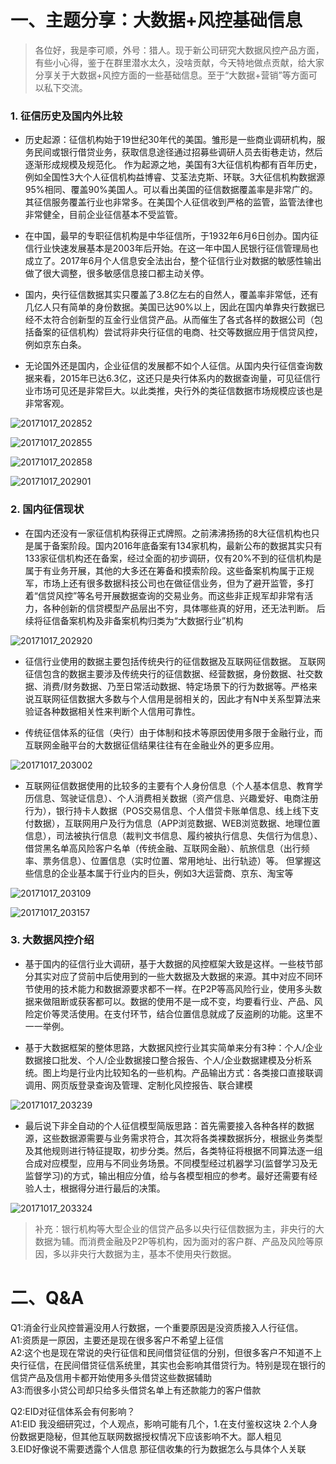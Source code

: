 # 一、主题分享：大数据+风控基础信息
 > 各位好，我是李可顺，外号：猎人。现于新公司研究大数据风控产品方面，有些小心得，鉴于在群里潜水太久，没啥贡献，今天特地做点贡献，给大家分享关于大数据+风控方面的一些基础信息。至于“大数据+营销”等方面可以私下交流。 </br>
 
### 1. 征信历史及国内外比较
- 历史起源：征信机构始于19世纪30年代的美国。雏形是一些商业调研机构，服务民间或银行借贷业务，获取信息途径通过招募些调研人员去街巷走访，然后逐渐形成规模及规范化。
作为起源之地，美国有3大征信机构都有百年历史，例如全国性3大个人征信机构益博睿、艾荃法克斯、环联。3大征信机构数据源95%相同、覆盖90%美国人。可以看出美国的征信数据覆盖率是非常广的。其征信服务覆盖行业也非常多。在美国个人征信收到严格的监管，监管法律也非常健全，目前企业征信基本不受监管。</br>

- 在中国，最早的专职征信机构是中华征信所，于1932年6月6日创办。国内征信行业快速发展基本是2003年后开始。在这一年中国人民银行征信管理局也成立了。2017年6月个人信息安全法出台，整个征信行业对数据的敏感性输出做了很大调整，很多敏感信息接口都主动关停。

- 国内，央行征信数据其实只覆盖了3.8亿左右的自然人，覆盖率非常低，还有几亿人只有简单的身份数据。美国已达90%以上，因此在国内单靠央行数据已经不太符合创新型的互金行业信贷产品。从而催生了各式各样的数据公司（包括备案的征信机构）尝试将非央行征信的电商、社交等数据应用于信贷风控，例如京东白条。

- 无论国外还是国内，企业征信的发展都不如个人征信。从国内央行征信查询数据来看，2015年已达6.3亿，这还只是央行体系内的数据查询量，可见征信行业市场可见还是非常巨大。以此类推，央行外的类征信数据市场规模应该也是非常客观。

![20171017_202852](http://wechat.lixf.cn/img/20171017_202852.png)

![20171017_202855](http://wechat.lixf.cn/img/20171017_202855.png)

![20171017_202858](http://wechat.lixf.cn/img/20171017_202858.png)

![20171017_202901](http://wechat.lixf.cn/img/20171017_202901.png)

### 2. 国内征信现状
- 在国内还没有一家征信机构获得正式牌照。之前沸沸扬扬的8大征信机构也只是属于备案阶段。国内2016年底备案有134家机构，最新公布的数据其实只有133家征信机构还在备案，经过全面的初步调研，仅有20%不到的征信机构是属于有业务开展，其他的大多还在筹备和摸索阶段。这些备案机构属于正规军，市场上还有很多数据科技公司也在做征信业务，但为了避开监管，多打着“信贷风控”等名号开展数据查询的交易业务。而这些非正规军却非常有活力，各种创新的信贷模型产品层出不穷，具体哪些真的好用，还无法判断。
后续将征信备案机构及非备案机构归类为“大数据行业”机构

![20171017_202920](http://wechat.lixf.cn/img/20171017_202920.png)

- 征信行业使用的数据主要包括传统央行的征信数据及互联网征信数据。
互联网征信包含的数据主要涉及传统央行的征信数据、经营数据，身份数据、社交数据、消费/财务数据、乃至日常活动数据、特定场景下的行为数据等。严格来说互联网征信数据大多数与个人信用是弱相关的，因此才有N中关系型算法来验证各种数据相关性来判断个人信用可靠性。

- 传统征信体系的征信（央行）由于体制和技术等原因使用多限于金融行业，而互联网金融平台的大数据征信结果往往有在金融业外的更多应用。
  
![20171017_203002](http://wechat.lixf.cn/img/20171017_203002.png)
  
- 互联网征信数据使用的比较多的主要有个人身份信息（个人基本信息、教育学历信息、驾驶证信息）、个人消费相关数据（资产信息、兴趣爱好、电商注册行为），银行持卡人数据（POS交易信息、个人借贷卡账单信息、线上线下支付数据），互联网用户及行为信息（APP浏览数据、WEB浏览数据、地理位置信息），司法被执行信息（裁判文书信息、履约被执行信息、失信行为信息）、借贷黑名单高风险客户名单（传统金融、互联网金融）、航旅信息（出行频率、票务信息）、位置信息（实时位置、常用地址、出行轨迹）等。   但掌握这些信息的企业基本属于行业内的巨头，例如3大运营商、京东、淘宝等

![20171017_203109](http://wechat.lixf.cn/img/20171017_203109.png)

![20171017_203157](http://wechat.lixf.cn/img/20171017_203157.png)

### 3. 大数据风控介绍
- 基于国内的征信行业大调研，基于大数据的风控框架大致是这样。一些枝节部分其实对应了贷前中后使用到的一些大数据及大数据的来源。其中对应不同环节使用的技术能力和数据源要求都不一样。在P2P等高风险行业，使用多头数据来做阻断或获客都可以。数据的使用不是一成不变，均要看行业、产品、风险定价等灵活使用。在支付环节，结合位置信息就成了反盗刷的功能。这里不一一举例。
  
- 基于大数据框架的整体思路，大数据风控行业其实简单来分有3种：个人/企业数据接口批发、个人/企业数据接口整合报告、个人/企业数据建模及分析系统。图上均是行业内比较知名的一些机构。产品输出方式：各类接口直接联调调用、网页版登录查询及管理、定制化风控报告、联合建模

![20171017_203239](http://wechat.lixf.cn/img/20171017_203239.png)
    
- 最后说下非全自动的个人征信模型简版思路：首先需要接入各种各样的数据源，这些数据源需要与业务需求符合，其次将各类裸数据拆分，根据业务类型及其他规则进行特征提取，初步分类。然后，各类特征将根据不同算法逐一组合成对应模型，应用与不同业务场景。不同模型经过机器学习(监督学习及无监督学习)的方式，输出相应分值，给与各模型相应的参考。最好还需要有经验人士，根据得分进行最后的决策。

![20171017_203324](http://wechat.lixf.cn/img/20171017_203324.png)

> 补充：银行机构等大型企业的信贷产品多以央行征信数据为主，非央行的大数据为辅。而消费金融及P2P等机构，因为面对的客户群、产品及风险等原因，多以非央行大数据为主，基本不使用央行数据。


# 二、Q&A
Q1:消金行业风控普遍没用人行数据，一个重要原因是没资质接入人行征信。</br>
A1:资质是一原因，主要还是现在很多客户不希望上征信</br>
A2:这个也是现在常说的央行征信和民间借贷征信的分别，但很多客户不知道不上央行征信，在民间借贷征信系统里，其实也会影响其借贷行为。特别是现在银行的信贷产品及信用卡都开始使用多头借贷这些数据辅助</br>
A3:而很多小贷公司却只给多头借贷名单上有还款能力的客户借款</br>

Q2:EID对征信体系会有何影响？</br>
A1:EID 我没细研究过，个人观点，影响可能有几个，1.在支付鉴权这块  2.个人身份数据更隐秘，但其他互联网数据授权情况下应该影响不大。鄙人粗见</br>
3.EID好像说不需要透露个人信息 那征信收集的行为数据怎么与具体个人关联</br>